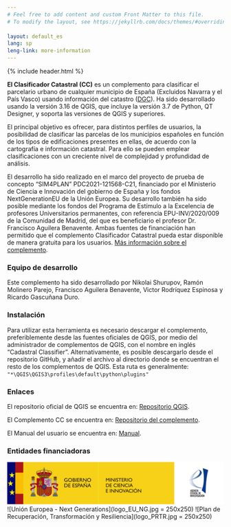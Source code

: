 ```yaml
---
# Feel free to add content and custom Front Matter to this file.
# To modify the layout, see https://jekyllrb.com/docs/themes/#overriding-theme-defaults

layout: default_es
lang: sp
leng-link: more-information
---
```

{% include header.html %}

**El Clasificador Catastral (CC)** es un complemento para clasificar el parcelario urbano de cualquier municipio de España (Excluidos Navarra y el País Vasco) usando información del catastro ([DGC](http://www.sedecatastro.gob.es/)). Ha sido desarrollado usando la versión 3.16 de QGIS, que incluye la versión 3.7 de Python, QT Designer, y soporta las versiones de QGIS y superiores.

El principal objetivo es ofrecer, para distintos perfiles de usuarios, la posibilidad de clasificar las parcelas de los municipios españoles en función de los tipos de edificaciones presentes en ellas, de acuerdo con la cartografía e información catastral. Para ello se pueden emplear clasificaciones con un creciente nivel de complejidad y profundidad de análisis. 

El desarrollo ha sido realizado en el marco del proyecto de prueba de concepto “SIM4PLAN” PDC2021-121568-C21, financiado por el Ministerio de Ciencia e Innovación del gobierno de España y los fondos NextGenerationEU de la Unión Europea. Su desarrollo también ha sido posible mediante los fondos del Programa de Estímulo a la Excelencia de profesores Universitarios permanentes, con referencia EPU-INV/2020/009 de la Comunidad de Madrid, del que es beneficiario el profesor Dr. Francisco Aguilera Benavente. Ambas fuentes de financiación han permitido que el complemento Clasificador Catastral pueda estar disponible de manera gratuita para los usuarios. [Más información sobre el complemento](./more_info_sp.html).


### Equipo de desarrollo
Este complemento ha sido desarrollado por Nikolai Shurupov, Ramón Molinero Parejo, Francisco Aguilera Benavente, Victor Rodríquez Espinosa y Ricardo Gascuñana Duro. 

### Instalación
Para utilizar esta herramienta es necesario descargar el complemento, preferiblemente desde las fuentes oficiales de QGIS, por medio del  administrador de complementos de QGIS, con el nombre en inglés “Cadastral Classifier”. Alternativamente, es posible descargarlo desde el repositorio GitHub, y añadir el archivo al directorio donde se encuentran el resto de los complementos de QGIS. Esta ruta es generalmente:
`"*\QGIS\QGIS3\profiles\default\python\plugins"`

### Enlaces
El repositorio oficial de QGIS se encuentra en: [Repositorio QGIS](https://plugins.qgis.org/plugins/).

El Complemento CC se encuentra en: [Repositorio del complemento](https://plugins.qgis.org/plugins/Cadastral_Classifier/).

El Manual del usuario se encuentra en: [Manual](https://github.com/TransUrban-UAH/Cadastral_Classifier/blob/main/manual_de_usuario.pdf).

### Entidades financiadoras
![logo Ministerio de Ciencia e Innovación y Agencia Estatal de Investigación](logo_CI_AEI.jpg) 
![Unión Europea - Next Generations](logo_EU_NG.jpg = 250x250) ![Plan de Recuperación, Transformación y Resiliencia](logo_PRTR.jpg = 250x250) 

